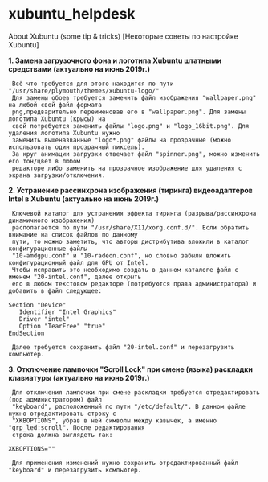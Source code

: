 # xubuntu_helpdesk
About Xubuntu (some tip &amp; tricks) [Некоторые советы по настройке Xubuntu]


**1. Замена загрузочного фона и логотипа Xubuntu штатными средствами (актуально на июнь 2019г.)**

     Всё что требуется для этого находится по пути  "/usr/share/plymouth/themes/xubuntu-logo/"
     Для замены обоев требуется заменить файл изображения "wallpaper.png" на любой свой файл формата 
     png,предварительно переименовав его в "wallpaper.png". Для замены логотипа Xubuntu (крысы) на 
     свой потребуется заменить файлы "logo.png" и "logo_16bit.png". Для удаления логотипа Xubuntu нужно 
     заменить вышеназванные "logo*.png" файлы на прозрачные (можно использовать один прозрачный пиксель).
     За круг анимации загрузки отвечает файл "spinner.png", можно изменить его тон/цвет в любом 
     редакторе либо заменить на прозрачное изображение для удаления с экрана загрузки/отключения.
     
     
**2. Устранение рассинхрона изображения (тиринга) видеоадаптеров Intel в Xubuntu (актуально на июнь 2019г.)**

     Ключевой каталог для устранения эффекта тиринга (разрыва/рассинхрона динамичного изображения)
     располагается по пути "/usr/share/X11/xorg.conf.d/". Если обратить внимание на список файлов по данному
     пути, то можно заметить, что авторы дистрибутива вложили в каталог конфигурационные файлы 
     "10-amdgpu.conf" и "10-radeon.conf", но словно забыли вложить конфигурационный файл для GPU от Intel. 
     Чтобы исправить это необходимо создать в данном каталоге файл с именем "20-intel.conf", далее открыть 
     его в любом текстовом редакторе (потребуются права администратора) и добавить в файл следующее:
```
Section "Device"
   Identifier "Intel Graphics"
   Driver "intel"
   Option "TearFree" "true"
EndSection
```
     Далее требуется сохранить файл "20-intel.conf" и перезагрузить компьютер.
     
     
**3. Отключение лампочки "Scroll Lock" при смене (языка) раскладки клавиатуры (актуально на июнь 2019г.)**

     Для отключения лампочки при смене раскладки требуется отредактировать (под администратором) файл
     "keyboard", расположенный по пути "/etc/default/". В данном файле нужно отредактировать строку с
     "XKBOPTIONS", убрав в ней символы между кавычек, а именно "grp_led:scroll". После редактирования
     строка должна выглядеть так:
```
XKBOPTIONS=""
```
     Для применения изменений нужно сохранить отредактированный файл "keyboard" и перезагрузить компьютер.
